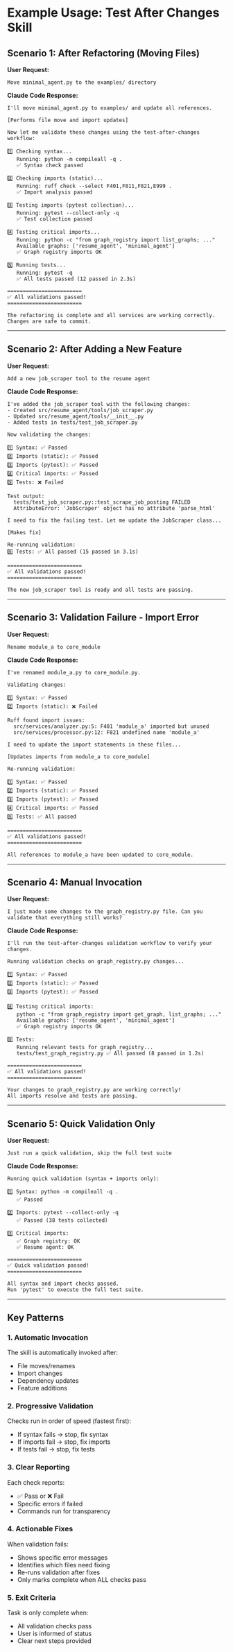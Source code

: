 # Example Usage: Test After Changes Skill

## Scenario 1: After Refactoring (Moving Files)

**User Request:**
```
Move minimal_agent.py to the examples/ directory
```

**Claude Code Response:**

```
I'll move minimal_agent.py to examples/ and update all references.

[Performs file move and import updates]

Now let me validate these changes using the test-after-changes workflow:

1️⃣ Checking syntax...
   Running: python -m compileall -q .
   ✅ Syntax check passed

2️⃣ Checking imports (static)...
   Running: ruff check --select F401,F811,F821,E999 .
   ✅ Import analysis passed

3️⃣ Testing imports (pytest collection)...
   Running: pytest --collect-only -q
   ✅ Test collection passed

4️⃣ Testing critical imports...
   Running: python -c "from graph_registry import list_graphs; ..."
   Available graphs: ['resume_agent', 'minimal_agent']
   ✅ Graph registry imports OK

5️⃣ Running tests...
   Running: pytest -q
   ✅ All tests passed (12 passed in 2.3s)

========================
✅ All validations passed!
========================

The refactoring is complete and all services are working correctly.
Changes are safe to commit.
```

---

## Scenario 2: After Adding a New Feature

**User Request:**
```
Add a new job_scraper tool to the resume agent
```

**Claude Code Response:**

```
I've added the job_scraper tool with the following changes:
- Created src/resume_agent/tools/job_scraper.py
- Updated src/resume_agent/tools/__init__.py
- Added tests in tests/test_job_scraper.py

Now validating the changes:

1️⃣ Syntax: ✅ Passed
2️⃣ Imports (static): ✅ Passed
3️⃣ Imports (pytest): ✅ Passed
4️⃣ Critical imports: ✅ Passed
5️⃣ Tests: ❌ Failed

Test output:
  tests/test_job_scraper.py::test_scrape_job_posting FAILED
  AttributeError: 'JobScraper' object has no attribute 'parse_html'

I need to fix the failing test. Let me update the JobScraper class...

[Makes fix]

Re-running validation:
5️⃣ Tests: ✅ All passed (15 passed in 3.1s)

========================
✅ All validations passed!
========================

The new job_scraper tool is ready and all tests are passing.
```

---

## Scenario 3: Validation Failure - Import Error

**User Request:**
```
Rename module_a to core_module
```

**Claude Code Response:**

```
I've renamed module_a.py to core_module.py.

Validating changes:

1️⃣ Syntax: ✅ Passed
2️⃣ Imports (static): ❌ Failed

Ruff found import issues:
  src/services/analyzer.py:5: F401 'module_a' imported but unused
  src/services/processor.py:12: F821 undefined name 'module_a'

I need to update the import statements in these files...

[Updates imports from module_a to core_module]

Re-running validation:

1️⃣ Syntax: ✅ Passed
2️⃣ Imports (static): ✅ Passed
3️⃣ Imports (pytest): ✅ Passed
4️⃣ Critical imports: ✅ Passed
5️⃣ Tests: ✅ All passed

========================
✅ All validations passed!
========================

All references to module_a have been updated to core_module.
```

---

## Scenario 4: Manual Invocation

**User Request:**
```
I just made some changes to the graph_registry.py file. Can you validate that everything still works?
```

**Claude Code Response:**

```
I'll run the test-after-changes validation workflow to verify your changes.

Running validation checks on graph_registry.py changes...

1️⃣ Syntax: ✅ Passed
2️⃣ Imports (static): ✅ Passed
3️⃣ Imports (pytest): ✅ Passed

4️⃣ Testing critical imports:
   python -c "from graph_registry import get_graph, list_graphs; ..."
   Available graphs: ['resume_agent', 'minimal_agent']
   ✅ Graph registry imports OK

5️⃣ Tests:
   Running relevant tests for graph_registry...
   tests/test_graph_registry.py ✅ All passed (8 passed in 1.2s)

========================
✅ All validations passed!
========================

Your changes to graph_registry.py are working correctly!
All imports resolve and tests are passing.
```

---

## Scenario 5: Quick Validation Only

**User Request:**
```
Just run a quick validation, skip the full test suite
```

**Claude Code Response:**

```
Running quick validation (syntax + imports only):

1️⃣ Syntax: python -m compileall -q .
   ✅ Passed

2️⃣ Imports: pytest --collect-only -q
   ✅ Passed (38 tests collected)

3️⃣ Critical imports:
   ✅ Graph registry: OK
   ✅ Resume agent: OK

========================
✅ Quick validation passed!
========================

All syntax and import checks passed.
Run 'pytest' to execute the full test suite.
```

---

## Key Patterns

### 1. Automatic Invocation
The skill is automatically invoked after:
- File moves/renames
- Import changes
- Dependency updates
- Feature additions

### 2. Progressive Validation
Checks run in order of speed (fastest first):
- If syntax fails → stop, fix syntax
- If imports fail → stop, fix imports
- If tests fail → stop, fix tests

### 3. Clear Reporting
Each check reports:
- ✅ Pass or ❌ Fail
- Specific errors if failed
- Commands run for transparency

### 4. Actionable Fixes
When validation fails:
- Shows specific error messages
- Identifies which files need fixing
- Re-runs validation after fixes
- Only marks complete when ALL checks pass

### 5. Exit Criteria
Task is only complete when:
- All validation checks pass
- User is informed of status
- Clear next steps provided
